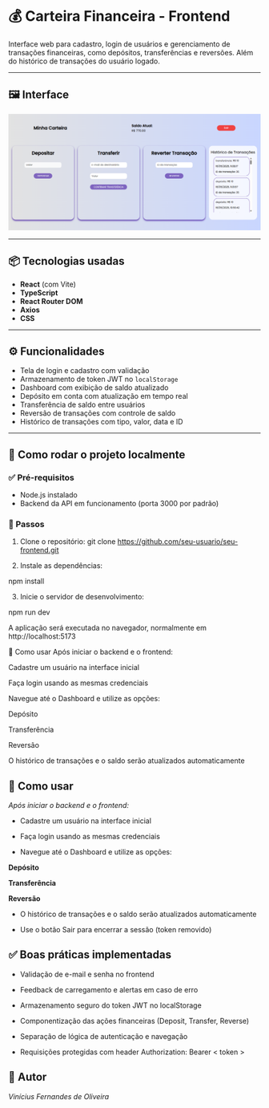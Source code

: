 # 💰 Carteira Financeira - Frontend

Interface web para cadastro, login de usuários e gerenciamento de transações financeiras, como depósitos, transferências e reversões. Além do histórico de transações do usuário logado.

---

## 🖼️ Interface

![Dashboard](./public/interface.png)

---

## 📦 Tecnologias usadas

- **React** (com Vite)
- **TypeScript**
- **React Router DOM**
- **Axios**
- **CSS**

---

## ⚙️ Funcionalidades

- Tela de login e cadastro com validação
- Armazenamento de token JWT no `localStorage`
- Dashboard com exibição de saldo atualizado
- Depósito em conta com atualização em tempo real
- Transferência de saldo entre usuários
- Reversão de transações com controle de saldo
- Histórico de transações com tipo, valor, data e ID

---

## 🚀 Como rodar o projeto localmente

### ✅ Pré-requisitos

- Node.js instalado  
- Backend da API em funcionamento (porta 3000 por padrão)

### 🔧 Passos

1. Clone o repositório:
   git clone https://github.com/seu-usuario/seu-frontend.git

2. Instale as dependências:

npm install

3. Inicie o servidor de desenvolvimento:

npm run dev

A aplicação será executada no navegador, normalmente em http://localhost:5173

🔐 Como usar
Após iniciar o backend e o frontend:

Cadastre um usuário na interface inicial

Faça login usando as mesmas credenciais

Navegue até o Dashboard e utilize as opções:

Depósito

Transferência

Reversão

O histórico de transações e o saldo serão atualizados automaticamente

## 🔐 Como usar
 *Após iniciar o backend e o frontend:*

- Cadastre um usuário na interface inicial

- Faça login usando as mesmas credenciais

- Navegue até o Dashboard e utilize as opções:

**Depósito**

**Transferência**

**Reversão**

- O histórico de transações e o saldo serão atualizados automaticamente

- Use o botão Sair para encerrar a sessão (token removido)

## ✅ Boas práticas implementadas
- Validação de e-mail e senha no frontend

- Feedback de carregamento e alertas em caso de erro

- Armazenamento seguro do token JWT no localStorage

- Componentização das ações financeiras (Deposit, Transfer, Reverse)

- Separação de lógica de autenticação e navegação

- Requisições protegidas com header Authorization: Bearer < token >

## 👤 Autor

*Vinícius Fernandes de Oliveira*